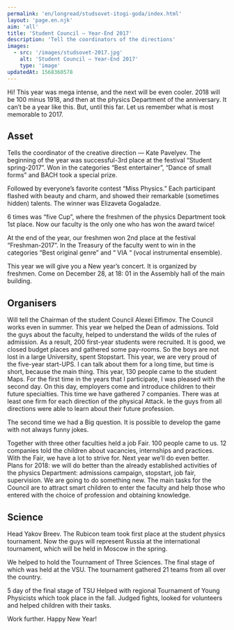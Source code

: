 ```yaml
---
permalink: 'en/longread/studsovet-itogi-goda/index.html'
layout: 'page.en.njk'
aim: 'all'
title: 'Student Council – Year-End 2017'
description: 'Tell the coordinators of the directions'
images:
  - src: '/images/studsovet-2017.jpg'
    alt: 'Student Council – Year-End 2017'
    type: 'image'
updatedAt: 1568360578
---
```

Hi! This year was mega intense, and the next will be even cooler. 2018 will be 100 minus 1918, and then at the physics Department of the anniversary. It can’t be a year like this. But, until this far. Let us remember what is most memorable to 2017.

Asset
-----

Tells the coordinator of the creative direction — Kate Pavelyev. The beginning of the year was successful-3rd place at the festival “Student spring-2017”. Won in the categories “Best entertainer”, “Dance of small forms” and BACH took a special prize.

Followed by everyone’s favorite contest “Miss Physics.” Each participant flashed with beauty and charm, and showed their remarkable (sometimes hidden) talents. The winner was Elizaveta Gogaladze.

6 times was “five Cup”, where the freshmen of the physics Department took 1st place. Now our faculty is the only one who has won the award twice!

At the end of the year, our freshmen won 2nd place at the festival “Freshman-2017”. In the Treasury of the faculty went to win in the categories “Best original genre” and “ VIA “ (vocal instrumental ensemble).

This year we will give you a New year’s concert. It is organized by freshmen. Come on December 28, at 18: 01 in the Assembly hall of the main building.

Organisers
----------

Will tell the Chairman of the student Council Alexei Elfimov. The Council works even in summer. This year we helped the Dean of admissions. Told the guys about the faculty, helped to understand the wilds of the rules of admission. As a result, 200 first-year students were recruited. It is good, we closed budget places and gathered some pay-rooms. So the boys are not lost in a large University, spent Stopstart. This year, we are very proud of the five-year start-UPS. I can talk about them for a long time, but time is short, because the main thing. This year, 130 people came to the student Maps. For the first time in the years that I participate, I was pleased with the second day. On this day, employers come and introduce children to their future specialties. This time we have gathered 7 companies. There was at least one firm for each direction of the physical Attack. Ie the guys from all directions were able to learn about their future profession.

The second time we had a Big question. It is possible to develop the game with not always funny jokes.

Together with three other faculties held a job Fair. 100 people came to us. 12 companies told the children about vacancies, internships and practices. With the Fair, we have a lot to strive for. Next year we’ll do even better. Plans for 2018: we will do better than the already established activities of the physics Department: admissions campaign, stopstart, job fair, supervision. We are going to do something new. The main tasks for the Council are to attract smart children to enter the faculty and help those who entered with the choice of profession and obtaining knowledge.

Science
-------

Head Yakov Breev. The Rubicon team took first place at the student physics tournament. Now the guys will represent Russia at the international tournament, which will be held in Moscow in the spring.

We helped to hold the Tournament of Three Sciences. The final stage of which was held at the VSU. The tournament gathered 21 teams from all over the country.

5 day of the final stage of TSU Helped with regional Tournament of Young Physicists which took place in the fall. Judged fights, looked for volunteers and helped children with their tasks.

Work further. Happy New Year!
